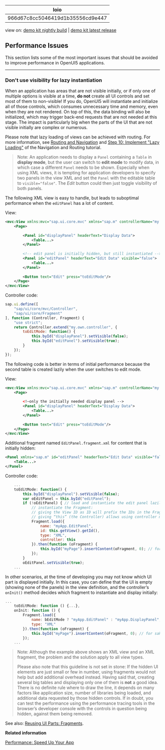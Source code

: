 <!-- loio966d67c8cc5046419d1b35556cd9e447 -->

| loio |
| -----|
| 966d67c8cc5046419d1b35556cd9e447 |

<div id="loio">

view on: [demo kit nightly build](https://openui5nightly.hana.ondemand.com/#/topic/966d67c8cc5046419d1b35556cd9e447) | [demo kit latest release](https://openui5.hana.ondemand.com/#/topic/966d67c8cc5046419d1b35556cd9e447)</div>

## Performance Issues

This section lists some of the most important issues that should be avoided to improve performance in OpenUI5 applications.

***

<a name="loio966d67c8cc5046419d1b35556cd9e447__1"/>

### Don't use visibility for lazy instantiation

When an application has areas that are not visible initially, or if only one of multiple options is visible at a time, **do not** create all UI controls and set most of them to non-visible! If you do, OpenUI5 will instantiate and initialize all of those controls, which consumes unnecessary time and memory, even when they are not rendered. On top of this, the data binding will also be initialized, which may trigger back-end requests that are not needed at this stage. The impact is particularly big when the parts of the UI that are not visible initially are complex or numerous.

Please note that lazy loading of views can be achieved with routing. For more information, see [Routing and Navigation](Routing_and_Navigation_3d18f20.md) and [Step 10: Implement "Lazy Loading"](Step_10_Implement_Lazy_Loading_cdab0a1.md) of the Navigation and Routing tutorial.

> Note:
> An application needs to display a `Panel` containing a `Table` in **display mode**, but the user can switch to **edit mode** to modify data, in which case a different `Panel` needs to be shown. Especially when using XML views, it is tempting for application developers to specify two panels in the view XML and set the `Panel` with the editable table to `visible="false"`. The *Edit* button could then just toggle visibility of both panels.
> 
> 

The following XML view is easy to handle, but leads to suboptimal performance when the `editPanel` has a lot of content.

View:

``` xml
<mvc:View xmlns:mvc="sap.ui.core.mvc" xmlns="sap.m" controllerName="my.own.controller">
	<Page>
                        
		<Panel id="displayPanel" headerText="Display Data">
			<Table...>
		</Panel>
                        
		<!-- edit panel is initially hidden, but still instantiated -->
		<Panel id="editPanel" headerText="Edit Data" visible="false">
			<Table...> 
		</Panel>
                        
		<Button text="Edit" press="toEditMode"/>
	</Page>
</mvc:View>
```

Controller code:

``` js
sap.ui.define([
	"sap/ui/core/mvc/Controller",
	"sap/ui/core/Fragment"
], function (Controller, Fragment) {
	"use strict";
	return Controller.extend("my.own.controller", {
		toEditMode: function() {
			this.byId("displayPanel").setVisible(false);
			this.byId("editPanel").setVisible(true);
		}
	});
});
```

The following code is better in terms of initial performance because the second table is created lazily when the user switches to edit mode.

View:

``` xml
<mvc:View xmlns:mvc="sap.ui.core.mvc" xmlns="sap.m" controllerName="my.own.controller">
	<Page>
            
		<!—only the initially needed display panel -->
		<Panel id="displayPanel" headerText="Display Data">
			<Table...>
		</Panel>
      
		<Button text="Edit" press="toEditMode"/>
	</Page>
</mvc:View>
```

Additional fragment named `EditPanel.fragment.xml` for content that is initially hidden:

``` xml
<Panel xmlns="sap.m" id="editPanel" headerText="Edit Data" visible="false">
	<Table...>
</Panel>
```

Controller code:

``` js
	...
	toEditMode: function() {
		this.byId("displayPanel").setVisible(false);
		var oEditPanel = this.byId("editPanel");
		if (!oEditPanel) { // load and instantiate the edit panel lazily
			// instantiate the Fragment:
			// giving the View ID as ID will prefix the IDs in the Fragment and allows using this.byId(…) in the Controller
			// giving “this” (the Controller) allows using controller methods from within the Fragment
			Fragment.load({
				name: "myApp.EditPanel",
				id: this.getView().getId(),
				type: "XML",
				controller: this
			}).then(function (oFragment) {
				this.byId("myPage").insertContent(oFragment, 0); // for sake of simplicity inserts at position 0
			});
		}
		oEditPanel.setVisible(true);
	...
```

In other scenarios, at the time of developing you may not know which UI part is displayed initially. In this case, you can define that the UI is empty \(showing none of the panels\) in the view definition, and the controller’s `onInit()` method decides which fragment to instantiate and display initially:

``` js
...
	toEditMode: function () {...},
	onInit: function () {
		Fragment.load({
			name: bEditMode ? "myApp.EditPanel" : "myApp.DisplayPanel",
			type: "XML"
		}).then(function (oFragment) {
			this.byId("myPage").insertContent(oFragment, 0); // for sake of simplicity inserts at position 0
		});
	...
```

> Note:
> Although the example above shows an XML view and an XML fragment, the problem and the solution apply to all view types.
> 
> Please also note that this guideline is not set in stone: If the hidden UI elements are just small or few in number, using fragments would not help but add additional overhead instead. Having said that, creating several big tables and displaying only one of them is **not** a good idea. There is no definite rule where to draw the line, it depends on many factors like application size, number of libraries being loaded, and additional data requested by those hidden controls. If in doubt, you can test the performance using the performance tracing tools in the browser’s developer console with the controls in question being hidden, against them being removed.
> 
> 

See also: [Reusing UI Parts: Fragments](Reusing_UI_Parts_Fragments_36a5b13.md).

**Related information**  


[Performance: Speed Up Your App](Performance_Speed_Up_Your_App_408b40e.md)

